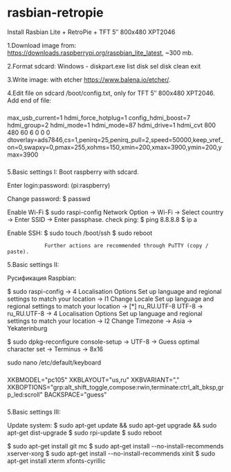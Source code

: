 # rasbian-retropie
Install Rasbian Lite + RetroPie + TFT 5″ 800x480 XPT2046

1.Download image from: https://downloads.raspberrypi.org/raspbian_lite_latest, ~300 mb.

2.Format sdcard: 
Windows - diskpart.exe
  list disk
  sel disk <our disk>
  clean
  exit

3.Write image: with etcher https://www.balena.io/etcher/.

4.Edit file on sdcard /boot/config.txt, only for TFT 5″ 800x480 XPT2046.
Add end of file:
###
max_usb_current=1
hdmi_force_hotplug=1
config_hdmi_boost=7
hdmi_group=2
hdmi_mode=1
hdmi_mode=87
hdmi_drive=1
hdmi_cvt 800 480 60 6 0 0 0
dtoverlay=ads7846,cs=1,penirq=25,penirq_pull=2,speed=50000,keep_vref_on=0,swapxy=0,pmax=255,xohms=150,xmin=200,xmax=3900,ymin=200,ymax=3900
###

5.Basic settings I:
Boot raspberry with sdcard.

Enter login:password: (pi:raspberry)

Change password:
$ passwd

Enable Wi-Fi
$ sudo raspi-config
Network Option → Wi-Fi → Select country → Enter SSID → Enter passphase.
check ping:
$ ping 8.8.8.8
$ ip a

Enable SSH:
$ sudo touch /boot/ssh
$ sudo reboot

                Further actions are recommended through PuTTY (copy / paste).

5.Basic settings II:

Русификация Raspbian:

$ sudo raspi-config
→ 4 Localisation Options Set up language and regional settings to match your location
→ I1 Change Locale        Set up language and regional settings to match your location
→ [*] ru_RU.UTF-8 UTF-8 
→ ru_RU.UTF-8
→ 4 Localisation Options Set up language and regional settings to match your location
→ I2 Change Timezone
→ Asia
→ Yekaterinburg

$ sudo dpkg-reconfigure console-setup
→ UTF-8
→ Guess optimal character set
→ Terminus
→ 8x16

sudo nano /etc/default/keyboard
###
XKBMODEL="pc105"
XKBLAYOUT="us,ru"
XKBVARIANT=","
XKBOPTIONS="grp:alt_shift_toggle,compose:rwin,terminate:ctrl_alt_bksp,grp_led:scroll"
BACKSPACE="guess"
###

5.Basic settings III:

Update system:
$ sudo apt-get update && sudo apt-get upgrade && sudo apt-get dist-upgrade
$ sudo rpi-update
$ sudo reboot

$ sudo apt-get install git mc
$ sudo apt-get install --no-install-recommends xserver-xorg
$ sudo apt-get install --no-install-recommends xinit
$ sudo apt-get install xterm xfonts-cyrillic

